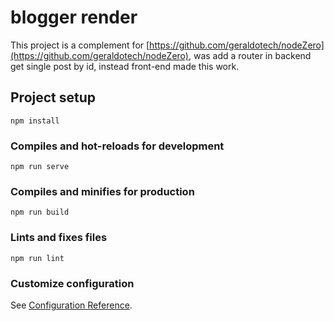 # blogger render

This project is a complement for [https://github.com/geraldotech/nodeZero](https://github.com/geraldotech/nodeZero), was add a router in backend get single post by id, instead front-end made this work.

## Project setup

```
npm install
```

### Compiles and hot-reloads for development

```
npm run serve
```

### Compiles and minifies for production

```
npm run build
```

### Lints and fixes files

```
npm run lint
```

### Customize configuration

See [Configuration Reference](https://cli.vuejs.org/config/).

